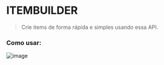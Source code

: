 # ITEMBUILDER
> Crie items de forma rápida e simples usando essa API.

### Como usar:
![image](https://github.com/user-attachments/assets/fc6e0c92-fd11-45e9-a0f0-4557a05f2096)
